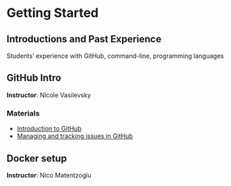 # Getting Started

## Introductions and Past Experience
Students’ experience with GitHub, command-line, programming languages

## GitHub Intro 
**Instructor**: Nicole Vasilevsky

### Materials
- [Introduction to GitHub](https://github.com/jamesaoverton/obook/blob/master/00-gettingStarted/intro-to-github.md)
- [Managing and tracking issues in GitHub](https://github.com/jamesaoverton/obook/blob/master/00-gettingStarted/github-issues.md)

## Docker setup
**Instructor**: Nico Matentzoglu
